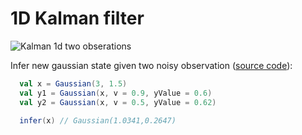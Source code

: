 # 1D Kalman filter

![Kalman 1d two obserations](https://raw.github.com/danielkorzekwa/bayes-scala/master/doc/dsl/1d_kalman_filter/kalman_1d_two_obserations.png "Kalman 1d two obserations")

Infer new gaussian state given two noisy observation
([source code](https://github.com/danielkorzekwa/bayes-scala/blob/master/src/test/scala/dk/bayes/dsl/demo/KalmanFilterTwoObservationsTest.scala)):

```scala
  val x = Gaussian(3, 1.5)
  val y1 = Gaussian(x, v = 0.9, yValue = 0.6)
  val y2 = Gaussian(x, v = 0.5, yValue = 0.62)

  infer(x) // Gaussian(1.0341,0.2647)
```